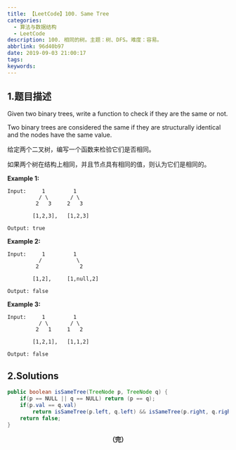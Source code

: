 ```yaml
---
title: 【LeetCode】100. Same Tree
categories:
  - 算法与数据结构
  - LeetCode
description: 100. 相同的树。主题：树、DFS。难度：容易。
abbrlink: 96d40b97
date: 2019-09-03 21:00:17
tags:
keywords:
---
```


## 1.题目描述

Given two binary trees, write a function to check if they are the same or not.

Two binary trees are considered the same if they are structurally identical and the nodes have the same value.

给定两个二叉树，编写一个函数来检验它们是否相同。

如果两个树在结构上相同，并且节点具有相同的值，则认为它们是相同的。

**Example 1:**

```
Input:     1         1
          / \       / \
         2   3     2   3

        [1,2,3],   [1,2,3]

Output: true
```

**Example 2:**

```
Input:     1         1
          /           \
         2             2

        [1,2],     [1,null,2]

Output: false
```

**Example 3:**

```
Input:     1         1
          / \       / \
         2   1     1   2

        [1,2,1],   [1,1,2]

Output: false
```

## 2.Solutions

~~~java
public boolean isSameTree(TreeNode p, TreeNode q) {
    if(p == NULL || q == NULL) return (p == q);
    if(p.val == q.val)
        return isSameTree(p.left, q.left) && isSameTree(p.right, q.right);
    return false;
}
~~~

<center><font style="font-weight:bold">（完）</font></center>